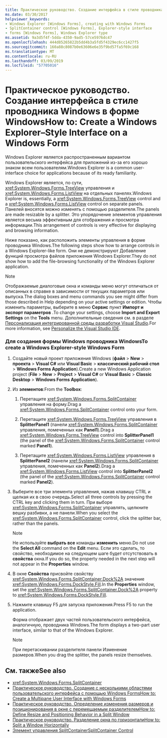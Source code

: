 ```yaml
---
title: Практическое руководство. Создание интерфейса в стиле проводника Windows в форме Windows
ms.date: 03/30/2017
helpviewer_keywords:
- Windows Explorer [Windows Forms], creating with Windows Forms
- SplitContainer control [Windows Forms], Explorer-style interface
- forms [Windows Forms], Windows Explorer type
ms.assetid: 9a3d5f4f-5dda-4350-9ad5-57ce5976dc47
ms.openlocfilehash: 444d85265822b5dd4b3a5fd5f4329ec6cc1427f5
ms.sourcegitcommit: 160a88c8087b0e63606e6e35f9bd57fa5f69c168
ms.translationtype: MT
ms.contentlocale: ru-RU
ms.lasthandoff: 03/09/2019
ms.locfileid: "57705016"
---
```

# <a name="how-to-create-a-windows-explorerstyle-interface-on-a-windows-form"></a><span data-ttu-id="0ad45-102">Практическое руководство. Создание интерфейса в стиле проводника Windows в форме Windows</span><span class="sxs-lookup"><span data-stu-id="0ad45-102">How to: Create a Windows Explorer–Style Interface on a Windows Form</span></span>
<span data-ttu-id="0ad45-103">Windows Explorer является распространенным вариантом пользовательского интерфейса для приложений из-за его хорошо знаком всем пользователям.</span><span class="sxs-lookup"><span data-stu-id="0ad45-103">Windows Explorer is a common user-interface choice for applications because of its ready familiarity.</span></span>  
  
 <span data-ttu-id="0ad45-104">Windows Explorer является, по сути, <xref:System.Windows.Forms.TreeView> управления и <xref:System.Windows.Forms.ListView> на отдельных панелях.</span><span class="sxs-lookup"><span data-stu-id="0ad45-104">Windows Explorer is, essentially, a <xref:System.Windows.Forms.TreeView> control and a <xref:System.Windows.Forms.ListView> control on separate panels.</span></span> <span data-ttu-id="0ad45-105">Панелей вносятся можно изменять с помощью разделителя.</span><span class="sxs-lookup"><span data-stu-id="0ad45-105">The panels are made resizable by a splitter.</span></span> <span data-ttu-id="0ad45-106">Это упорядочение элементов управления является весьма эффективным для отображения и просмотра информации.</span><span class="sxs-lookup"><span data-stu-id="0ad45-106">This arrangement of controls is very effective for displaying and browsing information.</span></span>  
  
 <span data-ttu-id="0ad45-107">Ниже показано, как расположить элементы управления в форме проводника Windows.</span><span class="sxs-lookup"><span data-stu-id="0ad45-107">The following steps show how to arrange controls in a Windows Explorer-like form.</span></span> <span data-ttu-id="0ad45-108">Они не демонстрируют Добавление функций просмотра файлов приложения Windows Explorer.</span><span class="sxs-lookup"><span data-stu-id="0ad45-108">They do not show how to add the file-browsing functionality of the Windows Explorer application.</span></span>  
  
> [!NOTE]
>  <span data-ttu-id="0ad45-109">Отображаемые диалоговые окна и команды меню могут отличаться от описанных в справке в зависимости от текущих параметров или выпуска.</span><span class="sxs-lookup"><span data-stu-id="0ad45-109">The dialog boxes and menu commands you see might differ from those described in Help depending on your active settings or edition.</span></span> <span data-ttu-id="0ad45-110">Чтобы изменить параметры, выберите в меню **Сервис** пункт **Импорт и экспорт параметров** .</span><span class="sxs-lookup"><span data-stu-id="0ad45-110">To change your settings, choose **Import and Export Settings** on the **Tools** menu.</span></span> <span data-ttu-id="0ad45-111">Дополнительные сведения см. в разделе [Персонализация интегрированной среды разработки Visual Studio](/visualstudio/ide/personalizing-the-visual-studio-ide).</span><span class="sxs-lookup"><span data-stu-id="0ad45-111">For more information, see [Personalize the Visual Studio IDE](/visualstudio/ide/personalizing-the-visual-studio-ide).</span></span>  
  
### <a name="to-create-a-windows-explorer-style-windows-form"></a><span data-ttu-id="0ad45-112">Для создания формы Windows проводника Windows</span><span class="sxs-lookup"><span data-stu-id="0ad45-112">To create a Windows Explorer-style Windows Form</span></span>  
  
1.  <span data-ttu-id="0ad45-113">Создайте новый проект приложения Windows (**файл** > **New** > **проекта** > **Visual C#** или **Visual Basic** > **классический рабочий стол** > **Windows Forms Application**).</span><span class="sxs-lookup"><span data-stu-id="0ad45-113">Create a new Windows Application project (**File** > **New** > **Project** > **Visual C#** or **Visual Basic** > **Classic Desktop** > **Windows Forms Application**).</span></span>  
  
2.  <span data-ttu-id="0ad45-114">Из **элементов**:</span><span class="sxs-lookup"><span data-stu-id="0ad45-114">From the **Toolbox**:</span></span>  
  
    1.  <span data-ttu-id="0ad45-115">Перетащите <xref:System.Windows.Forms.SplitContainer> управления на форму.</span><span class="sxs-lookup"><span data-stu-id="0ad45-115">Drag a <xref:System.Windows.Forms.SplitContainer> control onto your form.</span></span>  
  
    2.  <span data-ttu-id="0ad45-116">Перетащите <xref:System.Windows.Forms.TreeView> управления в **SplitterPanel1** (панели <xref:System.Windows.Forms.SplitContainer> управления, помеченных как **Panel1**).</span><span class="sxs-lookup"><span data-stu-id="0ad45-116">Drag a <xref:System.Windows.Forms.TreeView> control into **SplitterPanel1** (the panel of the <xref:System.Windows.Forms.SplitContainer> control marked **Panel1**).</span></span>  
  
    3.  <span data-ttu-id="0ad45-117">Перетащите <xref:System.Windows.Forms.ListView> управления в **SplitterPanel2** (панели <xref:System.Windows.Forms.SplitContainer> управления, помеченных как **Panel2**).</span><span class="sxs-lookup"><span data-stu-id="0ad45-117">Drag a <xref:System.Windows.Forms.ListView> control into **SplitterPanel2** (the panel of the <xref:System.Windows.Forms.SplitContainer> control marked **Panel2**).</span></span>  
  
3.  <span data-ttu-id="0ad45-118">Выберите все три элемента управления, нажав клавишу CTRL и щелкая их в свою очередь.</span><span class="sxs-lookup"><span data-stu-id="0ad45-118">Select all three controls by pressing the CTRL key and clicking them in turn.</span></span> <span data-ttu-id="0ad45-119">При выборе <xref:System.Windows.Forms.SplitContainer> управлять, щелкните вешку разбивки, а не панели.</span><span class="sxs-lookup"><span data-stu-id="0ad45-119">When you select the <xref:System.Windows.Forms.SplitContainer> control, click the splitter bar, rather than the panels.</span></span>  
  
    > [!NOTE]
    >  <span data-ttu-id="0ad45-120">Не используйте **выбрать все** команды **изменить** меню.</span><span class="sxs-lookup"><span data-stu-id="0ad45-120">Do not use the **Select All** command on the **Edit** menu.</span></span> <span data-ttu-id="0ad45-121">Если это сделать, то свойство, необходимое на следующем шаге будет отсутствовать в **свойства** окна.</span><span class="sxs-lookup"><span data-stu-id="0ad45-121">If you do so, the property needed in the next step will not appear in the **Properties** window.</span></span>  
  
4.  <span data-ttu-id="0ad45-122">В окне **Свойства** присвойте свойству <xref:System.Windows.Forms.SplitContainer.Dock%2A> значение <xref:System.Windows.Forms.DockStyle.Fill>.</span><span class="sxs-lookup"><span data-stu-id="0ad45-122">In the **Properties** window, set the <xref:System.Windows.Forms.SplitContainer.Dock%2A> property to <xref:System.Windows.Forms.DockStyle.Fill>.</span></span>  
  
5.  <span data-ttu-id="0ad45-123">Нажмите клавишу F5 для запуска приложения.</span><span class="sxs-lookup"><span data-stu-id="0ad45-123">Press F5 to run the application.</span></span>  
  
     <span data-ttu-id="0ad45-124">Форма отображает двух частей пользовательского интерфейса, аналогичную, проводника Windows.</span><span class="sxs-lookup"><span data-stu-id="0ad45-124">The form displays a two-part user interface, similar to that of the Windows Explorer.</span></span>  
  
    > [!NOTE]
    >  <span data-ttu-id="0ad45-125">При перетаскивании разделителя панели Изменение размеров.</span><span class="sxs-lookup"><span data-stu-id="0ad45-125">When you drag the splitter, the panels resize themselves.</span></span>  
  
## <a name="see-also"></a><span data-ttu-id="0ad45-126">См. также</span><span class="sxs-lookup"><span data-stu-id="0ad45-126">See also</span></span>
- <xref:System.Windows.Forms.SplitContainer>
- [<span data-ttu-id="0ad45-127">Практическое руководство. Создание с несколькими областями пользовательского интерфейса с помощью Windows Forms</span><span class="sxs-lookup"><span data-stu-id="0ad45-127">How to: Create a Multipane User Interface with Windows Forms</span></span>](how-to-create-a-multipane-user-interface-with-windows-forms.md)
- [<span data-ttu-id="0ad45-128">Практическое руководство. Определение изменения размеров и позиционирования в окне с перемещаемым разделителем</span><span class="sxs-lookup"><span data-stu-id="0ad45-128">How to: Define Resize and Positioning Behavior in a Split Window</span></span>](how-to-define-resize-and-positioning-behavior-in-a-split-window.md)
- [<span data-ttu-id="0ad45-129">Практическое руководство. Разделение окна по горизонтали</span><span class="sxs-lookup"><span data-stu-id="0ad45-129">How to: Split a Window Horizontally</span></span>](how-to-split-a-window-horizontally.md)
- [<span data-ttu-id="0ad45-130">Элемент управления SplitContainer</span><span class="sxs-lookup"><span data-stu-id="0ad45-130">SplitContainer Control</span></span>](splitcontainer-control-windows-forms.md)
